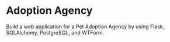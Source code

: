 # Adoption Agency

Build a web application for a Pet Adoption Agency by using Flask, SQLAlchemy, PostgreSQL, and WTForm.
